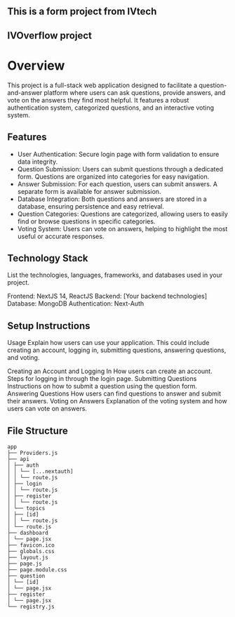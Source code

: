 ## This is a form project from IVtech

## IVOverflow project

# Overview

This project is a full-stack web application designed to facilitate a question-and-answer platform where users can ask questions, provide answers, and vote on the answers they find most helpful. It features a robust authentication system, categorized questions, and an interactive voting system.

## Features

- User Authentication: Secure login page with form validation to ensure data integrity.
- Question Submission: Users can submit questions through a dedicated form. Questions are organized into categories for easy navigation.
- Answer Submission: For each question, users can submit answers. A separate form is available for answer submission.
- Database Integration: Both questions and answers are stored in a database, ensuring persistence and easy retrieval.
- Question Categories: Questions are categorized, allowing users to easily find or browse questions in specific categories.
- Voting System: Users can vote on answers, helping to highlight the most useful or accurate responses.

## Technology Stack

List the technologies, languages, frameworks, and databases used in your project.

Frontend: NextJS 14, ReactJS
Backend: [Your backend technologies]
Database: MongoDB
Authentication: Next-Auth

## Setup Instructions

Usage
Explain how users can use your application. This could include creating an account, logging in, submitting questions, answering questions, and voting.

Creating an Account and Logging In
How users can create an account.
Steps for logging in through the login page.
Submitting Questions
Instructions on how to submit a question using the question form.
Answering Questions
How users can find questions to answer and submit their answers.
Voting on Answers
Explanation of the voting system and how users can vote on answers.

## File Structure

```
app
├── Providers.js
├── api
│ ├── auth
│ │ └── [...nextauth]
│ │ └── route.js
│ ├── login
│ │ └── route.js
│ ├── register
│ │ └── route.js
│ └── topics
│ ├── [id]
│ │ └── route.js
│ └── route.js
├── dashboard
│ └── page.jsx
├── favicon.ico
├── globals.css
├── layout.js
├── page.js
├── page.module.css
├── question
│ └── [id]
│ └── page.jsx
├── register
│ └── page.jsx
└── registry.js
```
